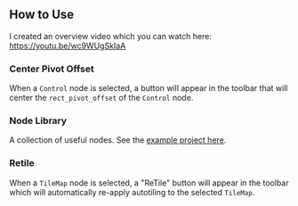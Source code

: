 ## How to Use

I created an overview video which you can watch here: https://youtu.be/wc9WUgSkIaA

### Center Pivot Offset

When a `Control` node is selected, a button will appear in the toolbar that will center the `rect_pivot_offset` of the `Control` node.

### Node Library

A collection of useful nodes. See the [example project here](https://github.com/firebelley/godot-addons-examples).

### Retile

When a `TileMap` node is selected, a "ReTile" button will appear in the toolbar which will automatically re-apply autotiling to the selected `TileMap`.
